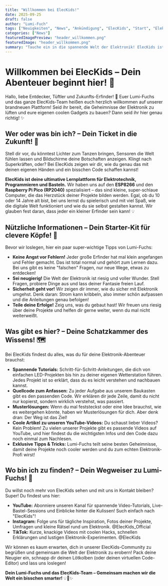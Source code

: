```yaml
---
title: "Willkommen bei ElecKids!"
date: 2025-09-25
draft: false
author: "Lumi-Fuch"
tags: ["Neuigkeiten", "News", "Ankündigung", "ElecKids", "Start", "Elektronik", "Programmieren", "Basteln"]
categories: ["News"]
featuredImagePreview: "header_willkommen.png"
featuredImage: "header_willkommen.png"
summary: "Tauche ein in die spannende Welt der Elektronik! ElecKids ist deine neue Plattform für coole Projekte, einfaches Programmieren und jede Menge Bastelspaß mit dem ESP8266 und Raspberry Pi Pico. Entdecke, baue und lerne mit uns!"
---
```


# Willkommen bei ElecKids – Dein Abenteuer beginnt hier! 🚀

Hallo, liebe Entdecker, Tüftler und Zukunfts-Erfinder! 🌟 Euer Lumi-Fuchs und das ganze ElecKids-Team heißen euch herzlich willkommen auf unserer brandneuen Plattform! Seid ihr bereit, die Geheimnisse der Elektronik zu lüften und eure eigenen coolen Gadgets zu bauen? Dann seid ihr hier genau richtig! ✨

## Wer oder was bin ich? – Dein Ticket in die Zukunft! 🦊

Stell dir vor, du könntest Lichter zum Tanzen bringen, Sensoren die Welt fühlen lassen und Bildschirme deine Botschaften anzeigen. Klingt nach Superkräften, oder? Bei ElecKids zeigen wir dir, wie du genau das mit deinen eigenen Händen und ein bisschen Code schaffen kannst!

**ElecKids ist deine ultimative Lernplattform für Elektrotechnik, Programmieren und Basteln.** Wir haben uns auf den **ESP8266** und den **Raspberry Pi Pico (RP2040)** spezialisiert – das sind kleine, super-schlaue Computer, die das Herzstück deiner Projekte bilden werden. Egal, ob du 10 oder 14 Jahre alt bist, bei uns lernst du spielerisch und mit viel Spaß, wie die digitale Welt funktioniert und wie du sie selbst gestalten kannst. Wir glauben fest daran, dass jeder ein kleiner Erfinder sein kann! 💡

## Nützliche Informationen – Dein Starter-Kit für clevere Köpfe! 🧠

Bevor wir loslegen, hier ein paar super-wichtige Tipps von Lumi-Fuchs:

*   **Keine Angst vor Fehlern!** Jeder große Erfinder hat mal klein angefangen und Fehler gemacht. Das ist total normal und gehört zum Lernen dazu. Bei uns gibt es keine "falschen" Fragen, nur neue Wege, etwas zu entdecken!
*   **Sei neugierig!** Die Welt der Elektronik ist riesig und voller Wunder. Stell Fragen, probiere Dinge aus und lass deiner Fantasie freien Lauf.
*   **Sicherheit geht vor!** Wir zeigen dir immer, wie du sicher mit Elektronik umgehst. Denk daran: Strom kann kribbeln, also immer schön aufpassen und die Anleitungen genau befolgen!
*   **Teile deine Erfolge!** Zeig uns, was du gebaut hast! Wir freuen uns riesig über deine Projekte und helfen dir gerne weiter, wenn du mal nicht weiterweißt.

## Was gibt es hier? – Deine Schatzkammer des Wissens! 🗺️

Bei ElecKids findest du alles, was du für deine Elektronik-Abenteuer brauchst:

*   **Spannende Tutorials:** Schritt-für-Schritt-Anleitungen, die dich von einfachen LED-Projekten bis hin zu deiner eigenen Wetterstation führen. Jedes Projekt ist so erklärt, dass du es leicht verstehen und nachbauen kannst.
*   **Quellcode zum Anfassen:** Zu jeder Aufgabe aus unserem Baukasten gibt es den passenden Code. Wir erklären dir jede Zeile, damit du nicht nur kopierst, sondern wirklich verstehst, was passiert.
*   **Musterlösungen:** Wenn du mal feststeckst oder eine Idee brauchst, wie es weitergehen könnte, haben wir Musterlösungen für dich. Aber denk dran: Der Weg ist das Ziel!
*   **Coole Artikel zu unseren YouTube-Videos:** Du schaust lieber Videos? Kein Problem! Zu vielen unserer Projekte gibt es passende Videos auf YouTube, und hier findest du die wichtigsten Infos und den Code dazu noch einmal zum Nachlesen.
*   **Exklusive Tipps & Tricks:** Lumi-Fuchs teilt seine besten Geheimnisse, damit deine Projekte noch cooler werden und du zum echten Elektronik-Profi wirst!

## Wo bin ich zu finden? – Dein Wegweiser zu Lumi-Fuchs! 📍

Du willst noch mehr von ElecKids sehen und mit uns in Kontakt bleiben? Super! Du findest uns hier:

*   **YouTube:** Abonniere unseren Kanal für spannende Video-Tutorials, Live-Bastel-Sessions und Einblicke hinter die Kulissen! Such einfach nach "ElecKids"!
*   **Instagram:** Folge uns für tägliche Inspiration, Fotos deiner Projekte, Umfragen und kleine Rätsel rund um Elektronik. @ElecKids_Official
*   **TikTok:** Kurze, knackige Videos mit coolen Hacks, schnellen Erklärungen und lustigen Elektronik-Experimenten. @ElecKids

Wir können es kaum erwarten, dich in unserer ElecKids-Community zu begrüßen und gemeinsam die Welt der Elektronik zu erobern! Pack deine Neugier ein, schnapp dir deinen Lötkolben (oder deinen virtuellen Code-Editor) und lass uns loslegen!

**Dein Lumi-Fuchs und das ElecKids-Team – Gemeinsam machen wir die Welt ein bisschen smarter!** 💡🦊✨
